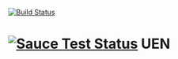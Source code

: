 [![Build Status](https://travis-ci.org/agrc/uen.svg?branch=master)](https://travis-ci.org/agrc/uen)

[![Sauce Test Status](https://saucelabs.com/browser-matrix/agrc-uen.svg)](https://saucelabs.com/u/agrc-uen)
UEN
===

